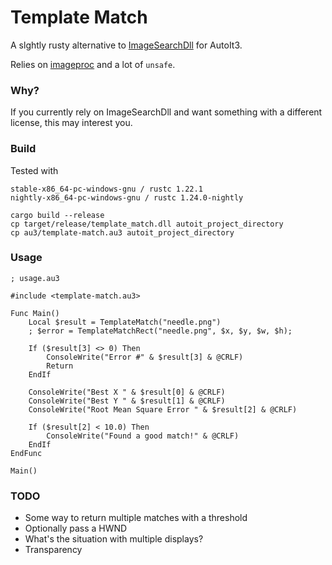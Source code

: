 # Template Match

A slghtly rusty alternative to [ImageSearchDll](https://github.com/MyBotRun/Libraries/blob/master/ImageSearchDLL) for AutoIt3.

Relies on [imageproc](https://github.com/PistonDevelopers/imageproc) and a lot of `unsafe`.

### Why?

If you currently rely on ImageSearchDll and want something with a different license, this may interest you.

### Build

Tested with
```
stable-x86_64-pc-windows-gnu / rustc 1.22.1
nightly-x86_64-pc-windows-gnu / rustc 1.24.0-nightly
```

```
cargo build --release
cp target/release/template_match.dll autoit_project_directory
cp au3/template-match.au3 autoit_project_directory
```

### Usage

```AutoIt
; usage.au3

#include <template-match.au3>

Func Main()
    Local $result = TemplateMatch("needle.png")
    ; $error = TemplateMatchRect("needle.png", $x, $y, $w, $h);

    If ($result[3] <> 0) Then
        ConsoleWrite("Error #" & $result[3] & @CRLF)
        Return
    EndIf

    ConsoleWrite("Best X " & $result[0] & @CRLF)
    ConsoleWrite("Best Y " & $result[1] & @CRLF)
    ConsoleWrite("Root Mean Square Error " & $result[2] & @CRLF)

    If ($result[2] < 10.0) Then
        ConsoleWrite("Found a good match!" & @CRLF)
    EndIf
EndFunc

Main()
```

### TODO

* Some way to return multiple matches with a threshold
* Optionally pass a HWND
* What's the situation with multiple displays?
* Transparency
